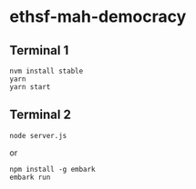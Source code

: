 # ethsf-mah-democracy

## Terminal 1
```
nvm install stable
yarn
yarn start
```

## Terminal 2
```
node server.js
```

or 

```
npm install -g embark
embark run
```
